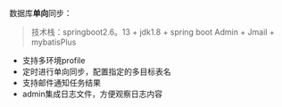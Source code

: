 数据库**单向**同步：
> 技术栈：springboot2.6。13 + jdk1.8 + spring boot Admin + Jmail + mybatisPlus

- 支持多环境profile
- 定时进行单向同步，配置指定的多目标表名
- 支持邮件通知任务结果
- admin集成日志文件，方便观察日志内容
